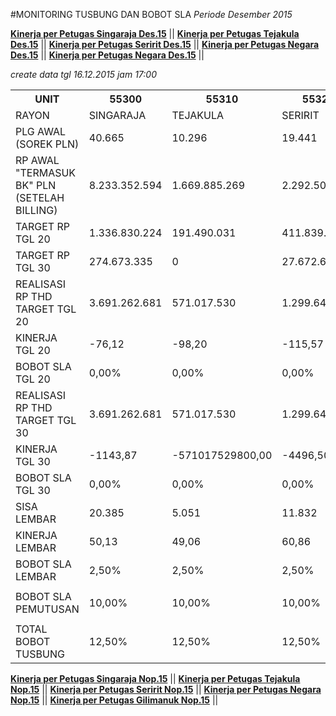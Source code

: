 #MONITORING TUSBUNG DAN BOBOT SLA
_Periode Desember 2015_


**[Kinerja per Petugas Singaraja Des.15](https://github.com/suriawan/Area-Bali-Utara/blob/master/petugas-singaraja-des15.md)** ||
**[Kinerja per Petugas Tejakula Des.15](https://github.com/suriawan/Area-Bali-Utara/blob/master/petugas-tejakula-des15.md)** ||
**[Kinerja per Petugas Seririt Des.15](https://github.com/suriawan/Area-Bali-Utara/blob/master/petugas-seririt-des15.md)** ||
**[Kinerja per Petugas Negara Des.15](https://github.com/suriawan/Area-Bali-Utara/blob/master/petugas-negara-des15.md)** ||
**[Kinerja per Petugas Negara Des.15](https://github.com/suriawan/Area-Bali-Utara/blob/master/petugas-gilimanuk-des15.md)** ||



_create data tgl 16.12.2015 jam 17:00_

<table><tbody><tr><th>UNIT</th><th>55300</th><th>55310</th><th>55320</th><th>55330</th><th>55340</th><th>5503</th></tr><tr><td>RAYON</td><td>SINGARAJA</td><td>TEJAKULA</td><td>SERIRIT</td><td>NEGARA</td><td>GILIMANUK</td><td>AREA BARA</td></tr><tr><td>PLG AWAL (SOREK PLN)</td><td> 40.665 </td><td> 10.296 </td><td> 19.441 </td><td> 26.767 </td><td> 12.649 </td><td> 109.446 </td></tr><tr><td>RP AWAL "TERMASUK BK" PLN (SETELAH BILLING)</td><td> 8.233.352.594 </td><td> 1.669.885.269 </td><td> 2.292.507.744 </td><td> 5.199.209.458 </td><td> 4.631.356.079 </td><td> 22.064.869.861 </td></tr><tr><td>TARGET RP TGL 20</td><td> 1.336.830.224 </td><td> 191.490.031 </td><td> 411.839.775 </td><td> 608.644.690 </td><td> 583.645.414 </td><td> 3.132.450.134 </td></tr><tr><td>TARGET RP TGL 30</td><td> 274.673.335 </td><td> 0 </td><td> 27.672.665 </td><td> 55.447.468 </td><td> 136.509.074 </td><td> 494.302.543 </td></tr><tr><td>REALISASI RP THD TARGET TGL 20</td><td> 3.691.262.681 </td><td> 571.017.530 </td><td> 1.299.646.494 </td><td> 2.719.464.425 </td><td> 2.470.256.978 </td><td> 10.751.648.108 </td></tr><tr><td>KINERJA TGL 20</td><td>-76,12</td><td>-98,20</td><td>-115,57</td><td>-246,81</td><td>-223,25</td><td>-143,23</td></tr><tr><td>BOBOT SLA TGL 20</td><td>0,00%</td><td>0,00%</td><td>0,00%</td><td>0,00%</td><td>0,00%</td><td>0,00%</td></tr><tr><td>REALISASI RP THD TARGET TGL 30</td><td> 3.691.262.681 </td><td>571.017.530</td><td> 1.299.646.494 </td><td> 2.719.464.425 </td><td> 2.470.256.978 </td><td> 10.751.648.108 </td></tr><tr><td>KINERJA TGL 30</td><td>-1143,87</td><td>-571017529800,00</td><td>-4496,50</td><td>-4704,58</td><td>-1609,59</td><td>-1975,11</td></tr><tr><td>BOBOT SLA TGL 30</td><td>0,00%</td><td>0,00%</td><td>0,00%</td><td>0,00%</td><td>0,00%</td><td>0,00%</td></tr><tr><td>SISA LEMBAR</td><td>20.385 </td><td>5.051 </td><td>11.832 </td><td>12.268 </td><td>7.144 </td><td>56.308 </td></tr><tr><td>KINERJA LEMBAR</td><td>50,13</td><td>49,06</td><td>60,86</td><td>45,83</td><td>56,48</td><td>51,45</td></tr><tr><td>BOBOT SLA LEMBAR</td><td>2,50%</td><td>2,50%</td><td>2,50%</td><td>2,50%</td><td>2,50%</td><td>2,50%</td></tr><tr><td> </td><td> </td><td> </td><td> </td><td> </td><td> </td><td> </td></tr><tr><td>BOBOT SLA PEMUTUSAN</td><td>10,00%</td><td>10,00%</td><td>10,00%</td><td>10,00%</td><td>10,00%</td><td>10,00%</td></tr><tr><td> </td><td> </td><td> </td><td> </td><td> </td><td> </td><td> </td></tr><tr><td>TOTAL BOBOT TUSBUNG</td><td>12,50%</td><td>12,50%</td><td>12,50%</td><td>12,50%</td><td>12,50%</td><td>12,50%</td></tr></tbody></table>

**[Kinerja per Petugas Singaraja Nop.15](https://github.com/suriawan/Area-Bali-Utara/blob/master/petugas-singaraja-nop15.md)** || 
**[Kinerja per Petugas Tejakula Nop.15](https://github.com/suriawan/Area-Bali-Utara/blob/master/petugas-tejakula-nop15.md)** ||
**[Kinerja per Petugas Seririt Nop.15](https://github.com/suriawan/Area-Bali-Utara/blob/master/petugas-seririt-nop15.md)** || 
**[Kinerja per Petugas Negara Nop.15](https://github.com/suriawan/Area-Bali-Utara/blob/master/petugas-negara-nop15.md)** || 
**[Kinerja per Petugas Gilimanuk Nop.15](https://github.com/suriawan/Area-Bali-Utara/blob/master/petugas-gilimanuk-nop15.md)** || 
